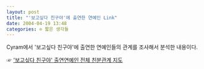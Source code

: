 ```yaml
---
layout: post
title: "'보고싶다 친구야'에 출연한 연예인 Link"
date: 2004-04-19 13:48
categories: ⊙ 짧은 생각들
---
```


Cyram에서 '보고싶다 친구야'에 출연한 연예인들의 관계를 조사해서 분석한 내용이다. 

☞ ['보고싶다 친구야' 출연연예인 전체 친분관계 지도](http://star.cyram.com/Analysis1.htm)

       
